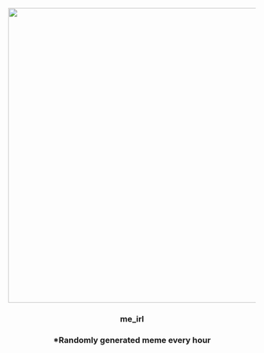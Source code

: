 <p align="center">
        <img src="https://i.redd.it/7o1oay5n0wp81.jpg" width="600" height="600">
        </p>
        <h3 align="center">me_irl</h3>
        <h3 align="center">*Randomly generated meme every hour</h3>
    